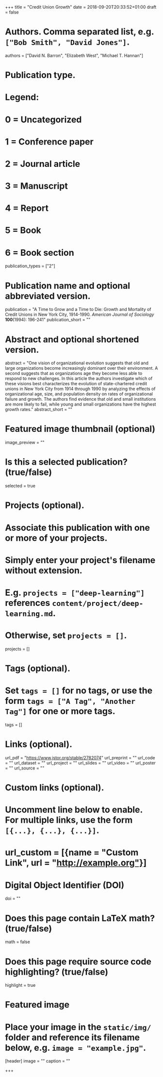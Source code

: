 +++
title = "Credit Union Growth"
date = 2018-09-20T20:33:52+01:00
draft = false

# Authors. Comma separated list, e.g. `["Bob Smith", "David Jones"]`.
authors = ["David N. Barron", "Elizabeth West", "Michael T. Hannan"]

# Publication type.
# Legend:
# 0 = Uncategorized
# 1 = Conference paper
# 2 = Journal article
# 3 = Manuscript
# 4 = Report
# 5 = Book
# 6 = Book section
publication_types = ["2"]

# Publication name and optional abbreviated version.
publication = "A Time to Grow and a Time to Die: Growth and Mortality of Credit Unions in New York City, 1914-1990. *American Journal of Sociology* **100**(1994): 196-241"
publication_short = ""

# Abstract and optional shortened version.
abstract = "One vision of organizational evolution suggests that old and large organizations become increasingly dominant over their environment. A second suggests that as organizations age they become less able to respond to new challenges. In this article the authors investigate which of these visions best characterizes the evolution of state-chartered credit unions in New York City from 1914 through 1990 by analyzing the effects of organizational age, size, and population density on rates of organizational failure and growth. The authors find evidence that old and small institutions are more likely to fail, while young and small organizations have the highest growth rates."
abstract_short = ""

# Featured image thumbnail (optional)
image_preview = ""

# Is this a selected publication? (true/false)
selected = true

# Projects (optional).
#   Associate this publication with one or more of your projects.
#   Simply enter your project's filename without extension.
#   E.g. `projects = ["deep-learning"]` references `content/project/deep-learning.md`.
#   Otherwise, set `projects = []`.
projects = []

# Tags (optional).
#   Set `tags = []` for no tags, or use the form `tags = ["A Tag", "Another Tag"]` for one or more tags.
tags = []

# Links (optional).
url_pdf = "https://www.jstor.org/stable/2782074"
url_preprint = ""
url_code = ""
url_dataset = ""
url_project = ""
url_slides = ""
url_video = ""
url_poster = ""
url_source = ""

# Custom links (optional).
#   Uncomment line below to enable. For multiple links, use the form `[{...}, {...}, {...}]`.
# url_custom = [{name = "Custom Link", url = "http://example.org"}]

# Digital Object Identifier (DOI)
doi = ""

# Does this page contain LaTeX math? (true/false)
math = false

# Does this page require source code highlighting? (true/false)
highlight = true

# Featured image
# Place your image in the `static/img/` folder and reference its filename below, e.g. `image = "example.jpg"`.
[header]
image = ""
caption = ""

+++
